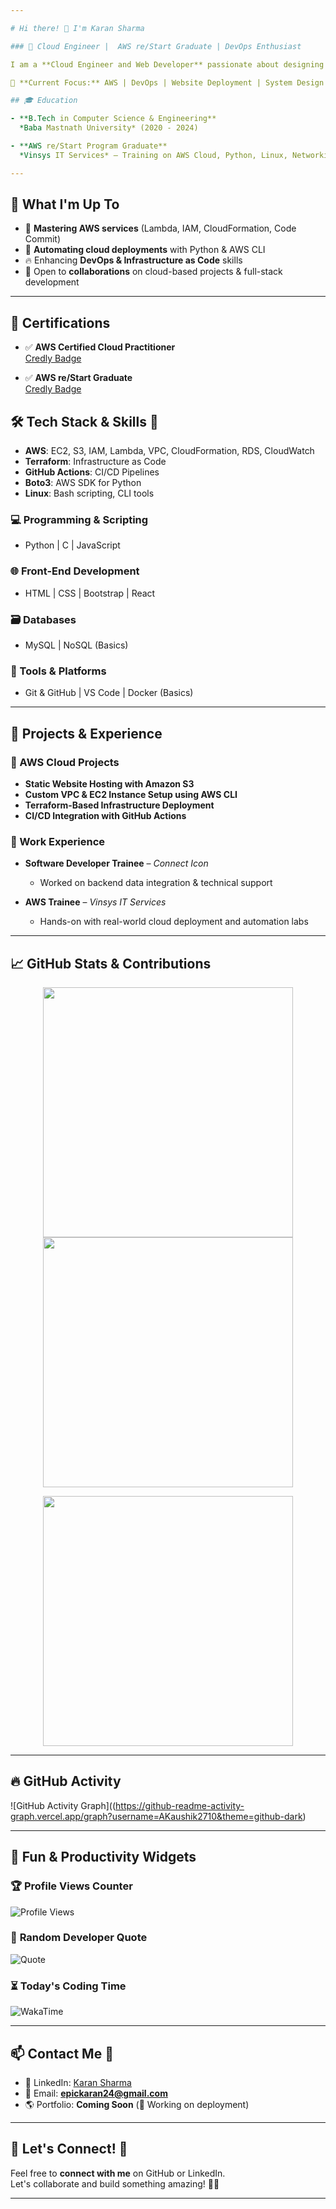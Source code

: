 ```yaml
---

# Hi there! 👋 I'm Karan Sharma  

### 🚀 Cloud Engineer |  AWS re/Start Graduate | DevOps Enthusiast  

I am a **Cloud Engineer and Web Developer** passionate about designing scalable cloud solutions and automating workflows. With hands-on experience in **AWS, Python, Networking, and Web Development**, I aim to build efficient and secure cloud-based applications.

📍 **Current Focus:** AWS | DevOps | Website Deployment | System Design  

## 🎓 Education

- **B.Tech in Computer Science & Engineering**  
  *Baba Mastnath University* (2020 - 2024)

- **AWS re/Start Program Graduate**  
  *Vinsys IT Services* – Training on AWS Cloud, Python, Linux, Networking, and DevOps tools

---
```


## 📌 What I'm Up To  
- 🌱 **Mastering AWS services** (Lambda, IAM, CloudFormation, Code Commit)  
- 🚀 **Automating cloud deployments** with Python & AWS CLI  
- 🔥 Enhancing **DevOps & Infrastructure as Code** skills  
- 🤝 Open to **collaborations** on cloud-based projects & full-stack development  

---

## 📜 Certifications

- ✅ **AWS Certified Cloud Practitioner**  
  [Credly Badge](https://www.credly.com/users/karan-sharma.4fe00072)

- ✅ **AWS re/Start Graduate**  
  [Credly Badge](https://www.credly.com/users/karan-sharma.4fe00072)

## 🛠️ Tech Stack & Skills 🚀  

- **AWS**: EC2, S3, IAM, Lambda, VPC, CloudFormation, RDS, CloudWatch
- **Terraform**: Infrastructure as Code
- **GitHub Actions**: CI/CD Pipelines
- **Boto3**: AWS SDK for Python
- **Linux**: Bash scripting, CLI tools

### 💻 Programming & Scripting
- Python | C | JavaScript

### 🌐 Front-End Development
- HTML | CSS | Bootstrap | React

### 🗃️ Databases
- MySQL | NoSQL (Basics)

### 🔧 Tools & Platforms
- Git & GitHub | VS Code | Docker (Basics)

---

## 💼 Projects & Experience

### 🔧 AWS Cloud Projects
- **Static Website Hosting with Amazon S3**
- **Custom VPC & EC2 Instance Setup using AWS CLI**
- **Terraform-Based Infrastructure Deployment**
- **CI/CD Integration with GitHub Actions**

### 🧪 Work Experience
- **Software Developer Trainee** – *Connect Icon*  
  - Worked on backend data integration & technical support

- **AWS Trainee** – *Vinsys IT Services*  
  - Hands-on with real-world cloud deployment and automation labs

---

## 📈 GitHub Stats & Contributions

<p align="center">
  <img src="https://github-readme-stats.vercel.app/api?username=AKaushik2710&show_icons=true&theme=tokyonight" width="400px" />
  <img src="https://streak-stats.demolab.com?user=AKaushik2710&theme=tokyonight&hide_border=true" width="400px" />
</p>

<p align="center">
  <img src="https://github-readme-stats.vercel.app/api/top-langs/?username=AKaushik2710&layout=compact&theme=tokyonight" width="400px" />
</p>


---

## 🔥 GitHub Activity  
![GitHub Activity Graph]((https://github-readme-activity-graph.vercel.app/graph?username=AKaushik2710&theme=github-dark)

---

## 🎯 Fun & Productivity Widgets  

### 🏆 **Profile Views Counter**  
![Profile Views](https://komarev.com/ghpvc/?username=karansharma24&color=blue&style=for-the-badge)  

### 📜 **Random Developer Quote**  
![Quote](https://quotes-github-readme.vercel.app/api?type=horizontal&theme=dark)  

### ⏳ **Today's Coding Time**  
![WakaTime](https://github-readme-stats.vercel.app/api/wakatime?username=karansharma24&layout=compact&theme=dark)  

---

## 📫 Contact Me 📩  
- 💼 LinkedIn: [Karan Sharma](https://www.linkedin.com/in/karan249/)  
- 📧 Email: **epickaran24@gmail.com**  
- 🌎 Portfolio: **Coming Soon** (🚀 Working on deployment)  

---

## 🤝 Let's Connect! 🔗  
Feel free to **connect with me** on GitHub or LinkedIn.  
Let's collaborate and build something amazing! 🚀🔥  

---
